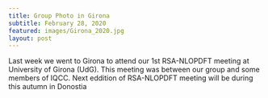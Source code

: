 ```yaml
---
title: Group Photo in Girona
subtitle: February 28, 2020
featured: images/Girona_2020.jpg
layout: post
---
```


<p>Last week we went to Girona to attend our 1st RSA-NLOPDFT meeting at University of Girona (UdG). This meeting was between our group and some members of IQCC. Next eddition of RSA-NLOPDFT meeting will be during this autumn in Donostia</p>

